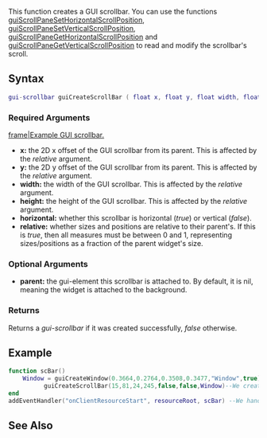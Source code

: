 This function creates a GUI scrollbar. You can use the functions [guiScrollPaneSetHorizontalScrollPosition](/docs/guiscrollpanesethorizontalscrollposition.md "wikilink"), [guiScrollPaneSetVerticalScrollPosition](/docs/guiscrollpanesetverticalscrollposition.md "wikilink"), [guiScrollPaneGetHorizontalScrollPosition](/docs/guiscrollpanegethorizontalscrollposition.md "wikilink") and [guiScrollPaneGetVerticalScrollPosition](/docs/guiscrollpanegetverticalscrollposition.md "wikilink") to read and modify the scrollbar's scroll.

Syntax
------

``` lua
gui-scrollbar guiCreateScrollBar ( float x, float y, float width, float height, bool horizontal, bool relative, [gui-element parent = nil])
```

### Required Arguments

[frame|Example GUI scrollbar.](/docs/image-gui-scrollbar.png.md "wikilink")

-   **x:** the 2D x offset of the GUI scrollbar from its parent. This is affected by the *relative* argument.
-   **y:** the 2D y offset of the GUI scrollbar from its parent. This is affected by the *relative* argument.
-   **width:** the width of the GUI scrollbar. This is affected by the *relative* argument.
-   **height:** the height of the GUI scrollbar. This is affected by the *relative* argument.
-   **horizontal:** whether this scrollbar is horizontal (*true*) or vertical (*false*).
-   **relative:** whether sizes and positions are relative to their parent's. If this is *true*, then all measures must be between 0 and 1, representing sizes/positions as a fraction of the parent widget's size.

### Optional Arguments

-   **parent:** the gui-element this scrollbar is attached to. By default, it is nil, meaning the widget is attached to the background.

### Returns

Returns a *gui-scrollbar* if it was created successfully, *false* otherwise.

Example
-------

``` lua
function scBar()
    Window = guiCreateWindow(0.3664,0.2764,0.3508,0.3477,"Window",true)--We create a window.
          guiCreateScrollBar(15,81,24,245,false,false,Window)--We create a scrollbar as a child of 'Window'
end
addEventHandler("onClientResourceStart", resourceRoot, scBar) --We handle it with 'onClientResourceStart' event.
```

See Also
--------
